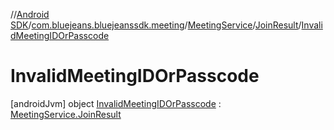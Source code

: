 //[Android SDK](../../../../../index.md)/[com.bluejeans.bluejeanssdk.meeting](../../../index.md)/[MeetingService](../../index.md)/[JoinResult](../index.md)/[InvalidMeetingIDOrPasscode](index.md)



# InvalidMeetingIDOrPasscode  
 [androidJvm] object [InvalidMeetingIDOrPasscode](index.md) : [MeetingService.JoinResult](../index.md)   

